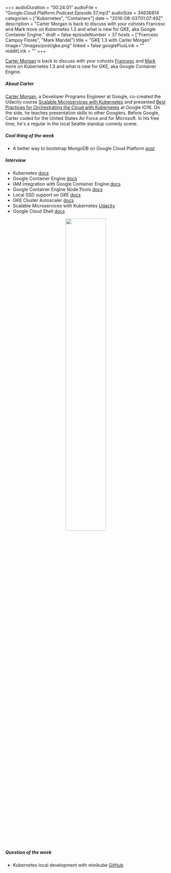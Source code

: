 +++
audioDuration = "00:24:01"
audioFile = "Google.Cloud.Platform.Podcast.Episode.37.mp3"
audioSize = 34636814
categories = ["Kubernetes", "Containers"]
date = "2016-08-03T01:07:49Z"
description = "Carter Morgan is back to discuss with your cohosts Francesc and Mark more on Kubernetes 1.3 and what is new for GKE, aka Google Container Engine."
draft = false
episodeNumber = 37
hosts = ["Francesc Campoy Flores", "Mark Mandel"]
title = "GKE 1.3 with Carter Morgan"
image="/images/post/gke.png"
linked = false
googlePlusLink = ""
redditLink = ""
+++

[Carter Morgan](https://twitter.com/_askcarter) is back to discuss with your cohosts
[Francesc](https://twitter.com/francesc) and
[Mark](https://twitter.com/neurotic) more on Kubernetes 1.3 and what is new for GKE,
aka Google Container Engine.

<!--more-->

##### About Carter

[Carter Morgan](https://twitter.com/_askcarter), a Developer Programs Engineer at Google,
co-created the Udacity course
[Scalable Microservices with Kubernetes](https://www.udacity.com/course/scalable-microservices-with-kubernetes--ud615)
and presented [Best Practices for Orchestrating the Cloud with Kubernetes](https://youtu.be/21hXNReWsUU) at Google IO16.
On the side, he teaches presentation skills to other Googlers.
Before Google, Carter coded for the United States Air Force and for Microsoft.
In his free time, he's a regular in the local Seattle standup comedy scene.


##### Cool thing of the week

- A better way to bootstrap MongoDB on Google Cloud Platform [post](https://cloudplatform.googleblog.com/2016/06/a-better-way-to-bootstrap-MongoDB-on-Google-Cloud-Platform.html)

##### Interview

- Kubernetes [docs](http://kubernetes.io)
- Google Container Engine [docs](https://cloud.google.com/container-engine/)
- IAM integration with Google Container Engine [docs](https://cloud.google.com/container-engine/docs/iam-integration)
- Google Container Engine Node Pools [docs](https://cloud.google.com/container-engine/docs/node-pools)
- Local SSD support on GKE [docs](https://cloud.google.com/container-engine/docs/local-ssd)
- GKE Cluster Autoscaler [docs](https://cloud.google.com/container-engine/docs/cluster-autoscaler)
- Scalable Microservices with Kubernetes [Udacity](https://www.udacity.com/course/scalable-microservices-with-kubernetes--ud615)
- Google Cloud Shell [docs](https://cloud.google.com/shell/docs/)

<div style="text-align: center">
  <a href="https://cloud.google.com/container-engine/">
    <img src="/images/post/gke.png" width="50%">
  </a>
</div>

##### Question of the week

- Kubernetes local development with minikube [GitHub](https://github.com/kubernetes/minikube)
